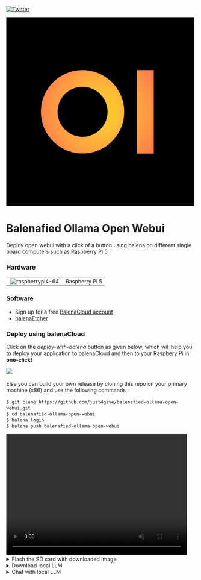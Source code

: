 [![Twitter](https://img.shields.io/twitter/url.svg?label=Follow%20%40_mithundas&style=social&url=https%3A%2F%2Ftwitter.com%2F_mithundas)](https://x.com/_mithundas)

![](./logo.png)

# Balenafied Ollama Open Webui

Deploy open webui with a click of a button using balena on different single board computers such as Raspberry Pi 5

### Hardware

<table>

<tr><td>
<img height="24px" src="https://raw.githubusercontent.com/ketilmo/balena-ads-b/master/docs/images/arch/raspberrypi5.svg" alt="raspberrypi4-64" style="max-width: 100%; margin: 0px 4px;"></td><td>Raspberry Pi 5</td>
</tr>
</table>

### Software

- Sign up for a free [BalenaCloud account](https://www.balena.io/)
- [balenaEtcher](https://www.balena.io/etcher/)

### Deploy using balenaCloud

Click on the _deploy-with-balena_ button as given below, which will help you to deploy your application to balenaCloud and then to your Raspbery Pi in **one-click!**

[![](https://balena.io/deploy.png)](https://dashboard.balena-cloud.com/deploy?repoUrl=https://github.com/just4give/balenafied-ollama-open-webui)

Else you can build your own release by cloning this repo on your primary machine (x86) and use the following commands :

```
$ git clone https://github.com/just4give/balenafied-ollama-open-webui.git
$ cd balenafied-ollama-open-webui
$ balena login
$ balena push balenafied-ollama-open-webui
```

<video alt="vide" src="https://github.com/just4give/balenafied-ollama-open-webui/assets/9275193/79706103-d860-49ce-9df1-48bc4c1b6c64"  width="480" height="320" >
</video>


<details>
  <summary>Flash the SD card with downloaded image</summary>
<video width="480" height="320" controls src="https://github.com/just4give/balenafied-ollama-open-webui/assets/9275193/db3f580e-766d-4a3f-8b49-c924e727c273">
</video>

</details>

<details>
  <summary>Download local LLM</summary>
  
<video src="https://github.com/just4give/balenafied-ollama-open-webui/assets/9275193/f7cd4127-f7f5-432b-837e-0d93287a96af" width="480" height="320" >
</video>

</details>

<details>
  <summary>Chat with local LLM</summary>
  <video src="https://github.com/just4give/balenafied-ollama-open-webui/assets/9275193/5ec30909-f89e-4312-9be6-3594679247ab"  width="480" height="320" controls>
  </video>

</details>
